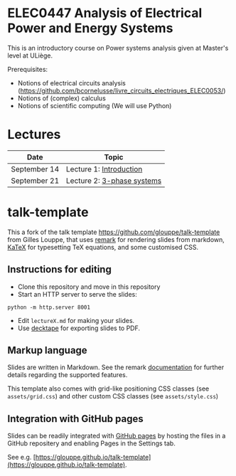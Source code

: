 # ELEC0447 Analysis of Electrical Power and Energy Systems

This is an introductory course on Power systems analysis given at Master's level at ULiège.

Prerequisites: 
 - Notions of electrical circuits analysis (https://github.com/bcornelusse/livre_circuits_electriques_ELEC0053/)
 - Notions of (complex) calculus
 - Notions of scientific computing (We will use Python)

# Lectures 

| Date | Topic |
| --- | --- |
| September 14 | Lecture 1: [Introduction](https://bcornelusse.github.io/ELEC0447-analysis-power-systems/?p=lecture1.md)
| September 21 | Lecture 2: [3-phase systems](https://bcornelusse.github.io/ELEC0447-analysis-power-systems/?p=lecture2.md)

# talk-template

This a fork of the talk template https://github.com/glouppe/talk-template from Gilles Louppe, that uses [remark](https://github.com/gnab/remark) for rendering slides from markdown, [KaTeX](https://github.com/Khan/KaTeX) for typesetting TeX equations, and some customised CSS.

## Instructions for editing

- Clone this repository and move in this repository
- Start an HTTP server to serve the slides:
```
python -m http.server 8001
```
- Edit `lectureX.md` for making your slides.
- Use [decktape](https://github.com/astefanutti/decktape) for exporting slides to PDF.

## Markup language

Slides are written in Markdown. See the remark [documentation](https://github.com/gnab/remark/wiki/Markdown) for further details regarding the supported features.

This template also comes with grid-like positioning CSS classes (see `assets/grid.css`) and other custom CSS classes (see `assets/style.css`)

## Integration with GitHub pages

Slides can be readily integrated with [GitHub pages](https://pages.github.com/) by hosting the files in a GitHub repositery and enabling Pages in the Settings tab.

See e.g. [https://glouppe.github.io/talk-template](https://glouppe.github.io/talk-template). 
